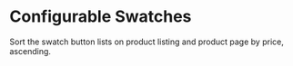 # Configurable Swatches

Sort the swatch button lists on product listing and product page by price, ascending.
